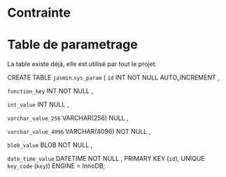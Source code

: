 # Contrainte

# Table de parametrage

La table existe déjà, elle est utilisé par tout le projet.

  CREATE TABLE `jasmin`.`sys_param` ( `id` INT NOT NULL AUTO_INCREMENT , 
	  
`function_key` INT NOT NULL , 
	  
`int_value` INT NULL , 
	  
`varchar_value_256` VARCHAR(256) NULL , 
	  
`varchar_value_4096` VARCHAR(4096) NOT NULL , 
	  
`blob_value` BLOB NOT NULL , 
	  
`date_time_value` DATETIME NOT NULL , 
	  PRIMARY KEY (`id`), 
	  UNIQUE `key_code` (`key`)) ENGINE = InnoDB; 

